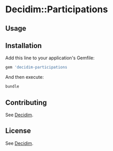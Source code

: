 # Decidim::Participations


## Usage


## Installation

Add this line to your application's Gemfile:

```ruby
gem 'decidim-participations
```

And then execute:

```bash
bundle
```

## Contributing

See [Decidim](https://github.com/decidim/decidim).

## License

See [Decidim](https://github.com/decidim/decidim).
